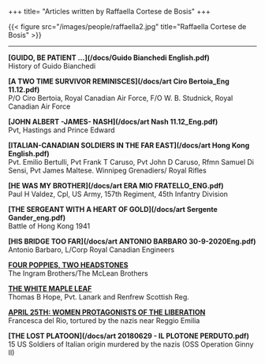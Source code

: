 +++
title= "Articles written by Raffaella Cortese de Bosis"
+++


{{< figure src="/images/people/raffaella2.jpg" title="Raffaella Cortese de Bosis" >}}



***


**[GUIDO, BE PATIENT …](/docs/Guido Bianchedi English.pdf)**  
History of Guido Bianchedi


**[A TWO TIME SURVIVOR REMINISCES](/docs/art Ciro Bertoia_Eng 11.12.pdf)**  
P/O Ciro Bertoia, Royal Canadian Air Force, F/O  W. B. Studnick, Royal Canadian Air Force


**[JOHN ALBERT -JAMES- NASH](/docs/art Nash 11.12_Eng.pdf)**  
Pvt, Hastings and Prince Edward


**[ITALIAN-CANADIAN SOLDIERS IN THE FAR EAST](/docs/art Hong Kong English.pdf)**  
Pvt. Emilio Bertulli, Pvt Frank T Caruso, Pvt John D Caruso, Rfmn Samuel Di Sensi, Pvt James Maltese. Winnipeg Grenadiers/ Royal Rifles


**[HE WAS MY BROTHER](/docs/art ERA MIO FRATELLO_ENG.pdf)**  
Paul H Valdez, Cpl, US Army, 157th Regiment, 45th Infantry Division


**[THE SERGEANT WITH A HEART OF GOLD](/docs/art Sergente Gander_eng.pdf)**  
Battle of Hong Kong 1941


**[HIS BRIDGE TOO FAR](/docs/art ANTONIO BARBARO 30-9-2020Eng.pdf)**  
Antonio Barbaro, L/Corp Royal Canadian Engineers


**[FOUR POPPIES, TWO HEADSTONES](/en/research/ingram_mclean/)**  
The Ingram Brothers/The McLean Brothers


**[THE WHITE MAPLE LEAF](/en/research/brade_hope/)**  
Thomas B Hope, Pvt. Lanark and Renfrew Scottish Reg. 


**[APRIL 25TH: WOMEN PROTAGONISTS OF THE LIBERATION](/en/history/donne25apr/)**  
Francesca del Rio, tortured by the nazis near Reggio Emilia


**[THE LOST PLATOON](/docs/art 20180629 - IL PLOTONE PERDUTO.pdf)**  
15 US Soldiers of Italian origin murdered by the nazis (OSS Operation Ginny II)










